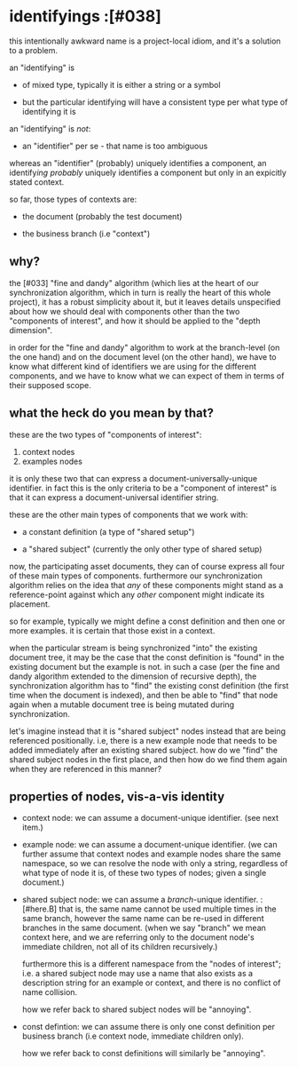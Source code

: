# identifyings :[#038]

this intentionally awkward name is a project-local idiom,
and it's a solution to a problem.

an "identifying" is

  - of mixed type, typically it is either a string or a symbol

  - but the particular identifying will have a consistent type
    per what type of identifying it is


an "identifying" is *not*:

  - an "identifier" per se - that name is too ambiguous

whereas an "identifier" (probably) uniquely identifies a component, an
identify*ing* *probably* uniquely identifies a component but only in an
expicitly stated context.

so far, those types of contexts are:

  - the document (probably the test document)

  - the business branch (i.e "context")



## why?

the [#033] "fine and dandy" algorithm (which lies at the heart of
our synchronization algorithm, which in turn is really the heart of this
whole project), it has a robust simplicity about it, but it leaves
details unspecified about how we should deal with components other than
the two "components of interest", and how it should be applied to the
"depth dimension".

in order for the "fine and dandy" algorithm to work at the branch-level
(on the one hand) and on the document level (on the other hand), we have
to know what different kind of identifiers we are using for the different
components, and we have to know what we can expect of them in terms of
their supposed scope.



## what the heck do you mean by that?

these are the two types of "components of interest":

  1. context nodes
  1. examples nodes

it is only these two that can express a document-universally-unique
identifier. in fact this is the only criteria to be a "component of
interest" is that it can express a document-universal identifier
string.

these are the other main types of components that we work with:

  - a constant definition (a type of "shared setup")

  - a "shared subject" (currently the only other type of shared setup)

now, the participating asset documents, they can of course express
all four of these main types of components. furthermore our synchronization
algorithm relies on the idea that *any* of these components might stand as
a reference-point against which any *other* component might indicate its
placement.

so for example, typically we might define a const definition and then
one or more examples. it is certain that those exist in a context.

when the particular stream is being synchronized "into" the existing
document tree, it may be the case that the const definition is "found"
in the existing document but the example is not. in such a case (per the
fine and dandy algorithm extended to the dimension of recursive depth),
the synchronization algorithm has to "find" the existing const definition
(the first time when the document is indexed), and then be able to "find"
that node again when a mutable document tree is being mutated during
synchronization.

let's imagine instead that it is "shared subject" nodes instead that
are being referenced positionally. i.e, there is a new example node that
needs to be added immediately after an existing shared subject. how do
we "find" the shared subject nodes in the first place, and then how do
we find them again when they are referenced in this manner?


## properties of nodes, vis-a-vis identity

  - context node: we can assume a document-unique identifier.
    (see next item.)

  - example node: we can assume a document-unique identifier.
    (we can further assume that context nodes and example nodes
    share the same namespace, so we can resolve the node with
    only a string, regardless of what type of node it is, of
    these two types of nodes; given a single document.)

  - shared subject node: we can assume a *branch*-unique identifier. :[#here.B]
    that is, the same name cannot be used multiple times in the same
    branch, however the same name can be re-used in different branches
    in the same document. (when we say "branch" we mean context here,
    and we are referring only to the document node's immediate children,
    not all of its children recursively.)

    furthermore this is a different namespace from the "nodes of interest";
    i.e. a shared subject node may use a name that also exists as a
    description string for an example or context, and there is no conflict
    of name collision.

    how we refer back to shared subject nodes will be "annoying".

  - const defintion: we can assume there is only one const definition
    per business branch (i.e context node, immediate children only).

    how we refer back to const definitions will similarly be "annoying".

